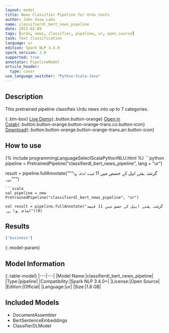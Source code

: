 ```yaml
---
layout: model
title: News Classifier Pipeline for Urdu texts
author: John Snow Labs
name: classifierdl_bert_news_pipeline
date: 2022-02-09
tags: [urdu, news, classifier, pipeline, ur, open_source]
task: Text Classification
language: ur
edition: Spark NLP 3.4.0
spark_version: 3.0
supported: true
annotator: PipelineModel
article_header:
  type: cover
use_language_switcher: "Python-Scala-Java"
---
```


## Description

This pretrained pipeline classifies Urdu news into up to 7 categories.

{:.btn-box}
[Live Demo](https://demo.johnsnowlabs.com/public/CLASSIFICATION_UR_NEWS/){:.button.button-orange}
[Open in Colab](https://colab.research.google.com/github/JohnSnowLabs/spark-nlp-workshop/blob/master/tutorials/streamlit_notebooks/CLASSIFICATION_UR_NEWS.ipynb){:.button.button-orange.button-orange-trans.co.button-icon}
[Download](https://s3.amazonaws.com/auxdata.johnsnowlabs.com/public/models/classifierdl_bert_news_pipeline_ur_3.4.0_3.0_1644402089229.zip){:.button.button-orange.button-orange-trans.arr.button-icon}

## How to use



<div class="tabs-box" markdown="1">
{% include programmingLanguageSelectScalaPythonNLU.html %}
```python
pipeline = PretrainedPipeline("classifierdl_bert_news_pipeline", lang = "ur")

result = pipeline.fullAnnotate("""گزشتہ ہفتے ایپل کے حصص میں 11 فیصد اضافہ ہوا ہے۔""")
```
```scala
val pipeline = new PretrainedPipeline("classifierdl_bert_news_pipeline", "ur")

val result = pipeline.fullAnnotate("گزشتہ ہفتے ایپل کے حصص میں 11 فیصد اضافہ ہوا ہے۔")(0)
```
</div>

## Results

```bash
['business']
```

{:.model-param}
## Model Information

{:.table-model}
|---|---|
|Model Name:|classifierdl_bert_news_pipeline|
|Type:|pipeline|
|Compatibility:|Spark NLP 3.4.0+|
|License:|Open Source|
|Edition:|Official|
|Language:|ur|
|Size:|1.8 GB|

## Included Models

- DocumentAssembler
- BertSentenceEmbeddings
- ClassifierDLModel
